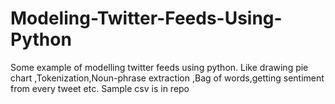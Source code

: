 # Modeling-Twitter-Feeds-Using-Python
 Some example of modelling twitter feeds using python.
 Like drawing pie chart ,Tokenization,Noun-phrase extraction ,Bag of words,getting sentiment from every tweet etc.
 Sample csv is in repo
